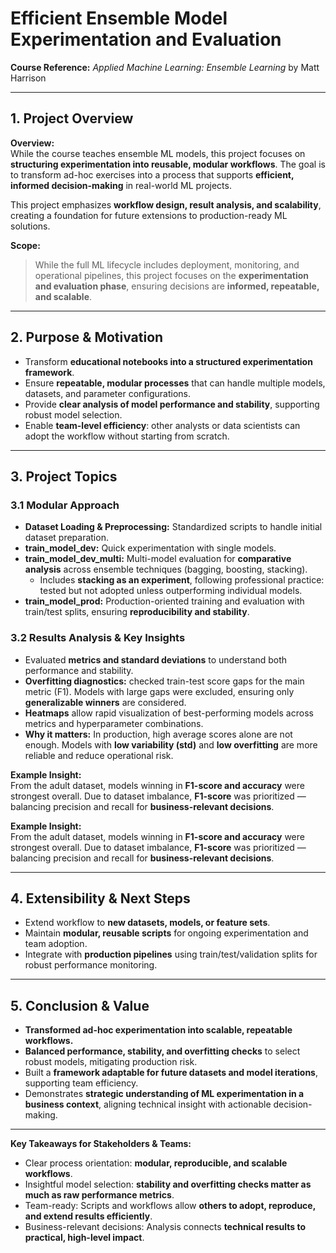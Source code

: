 # Efficient Ensemble Model Experimentation and Evaluation

**Course Reference:** *Applied Machine Learning: Ensemble Learning* by Matt Harrison  

---

## 1. Project Overview

**Overview:**  
While the course teaches ensemble ML models, this project focuses on **structuring experimentation into reusable, modular workflows**. The goal is to transform ad-hoc exercises into a process that supports **efficient, informed decision-making** in real-world ML projects.  

This project emphasizes **workflow design, result analysis, and scalability**, creating a foundation for future extensions to production-ready ML solutions.

**Scope:**  
> While the full ML lifecycle includes deployment, monitoring, and operational pipelines, this project focuses on the **experimentation and evaluation phase**, ensuring decisions are **informed, repeatable, and scalable**.

---

## 2. Purpose & Motivation

- Transform **educational notebooks into a structured experimentation framework**.  
- Ensure **repeatable, modular processes** that can handle multiple models, datasets, and parameter configurations.  
- Provide **clear analysis of model performance and stability**, supporting robust model selection.  
- Enable **team-level efficiency**: other analysts or data scientists can adopt the workflow without starting from scratch.  

---

## 3. Project Topics

### 3.1 Modular Approach
- **Dataset Loading & Preprocessing:** Standardized scripts to handle initial dataset preparation.  
- **train_model_dev:** Quick experimentation with single models.  
- **train_model_dev_multi:** Multi-model evaluation for **comparative analysis** across ensemble techniques (bagging, boosting, stacking).  
   - Includes **stacking as an experiment**, following professional practice: tested but not adopted unless outperforming individual models.  
- **train_model_prod:** Production-oriented training and evaluation with train/test splits, ensuring **reproducibility and stability**.


### 3.2 Results Analysis & Key Insights
- Evaluated **metrics and standard deviations** to understand both performance and stability.  
- **Overfitting diagnostics:** checked train-test score gaps for the main metric (F1). Models with large gaps were excluded, ensuring only **generalizable winners** are considered.  
- **Heatmaps** allow rapid visualization of best-performing models across metrics and hyperparameter combinations.  
- **Why it matters:** In production, high average scores alone are not enough. Models with **low variability (std)** and **low overfitting** are more reliable and reduce operational risk.  

**Example Insight:**  
From the adult dataset, models winning in **F1-score and accuracy** were strongest overall. Due to dataset imbalance, **F1-score** was prioritized — balancing precision and recall for **business-relevant decisions**.


**Example Insight:**  
From the adult dataset, models winning in **F1-score and accuracy** were strongest overall. Due to dataset imbalance, **F1-score** was prioritized — balancing precision and recall for **business-relevant decisions**.

---

## 4. Extensibility & Next Steps

- Extend workflow to **new datasets, models, or feature sets**.  
- Maintain **modular, reusable scripts** for ongoing experimentation and team adoption.  
- Integrate with **production pipelines** using train/test/validation splits for robust performance monitoring.  

---

## 5. Conclusion & Value

- **Transformed ad-hoc experimentation into scalable, repeatable workflows.**  
- **Balanced performance, stability, and overfitting checks** to select robust models, mitigating production risk.  
- Built a **framework adaptable for future datasets and model iterations**, supporting team efficiency.  
- Demonstrates **strategic understanding of ML experimentation in a business context**, aligning technical insight with actionable decision-making.

---

**Key Takeaways for Stakeholders & Teams:**  

- Clear process orientation: **modular, reproducible, and scalable workflows**.  
- Insightful model selection: **stability and overfitting checks matter as much as raw performance metrics**.  
- Team-ready: Scripts and workflows allow **others to adopt, reproduce, and extend results efficiently**.  
- Business-relevant decisions: Analysis connects **technical results to practical, high-level impact**.
